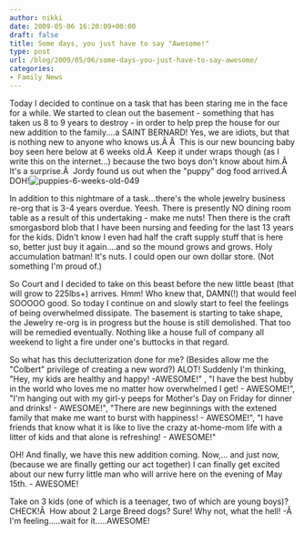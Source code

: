 ```yaml
---
author: nikki
date: 2009-05-06 16:20:09+00:00
draft: false
title: Some days, you just have to say "Awesome!"
type: post
url: /blog/2009/05/06/some-days-you-just-have-to-say-awesome/
categories:
- Family News
---
```


Today I decided to continue on a task that has been staring me in the face for a while.  We started to clean out the basement - something that has taken us 8 to 9 years to destroy - in order to help prep the house for our new addition to the family....a SAINT BERNARD!  Yes, we are idiots, but that is nothing new to anyone who knows us.Â Â  This is our new bouncing baby boy seen here below at 6 weeks old.Â  Keep it under wraps though (as I write this on the internet...) because the two boys don't know about him.Â  It's a surprise.Â  Jordy found us out when the "puppy" dog food arrived.Â  DOH!![puppies-6-weeks-old-049](http://www.vallentyne.com/blog/wp-content/uploads/2009/05/puppies-6-weeks-old-049-300x224.jpg)


In addition to this nightmare of a task...there's the whole jewelry business re-org that is 3-4 years overdue.  Yeesh.  There is presently NO dining room table as a result of this undertaking - make me nuts!  Then there is the craft smorgasbord blob that I have been nursing and feeding for the last 13 years for the kids.  Didn't know I even had half the craft supply stuff that is here so, better just buy it again....and so the mound grows and grows.  Holy accumulation batman!  It's nuts.  I could open our own dollar store. (Not something I'm proud of.)

So Court and I decided to take on this beast before the new little beast (that will grow to 225lbs+) arrives.  Hmm!  Who knew that, DAMN(!)  that would feel SOOOOO good.  So today I continue on and slowly start to feel the feelings of being overwhelmed dissipate.  The basement is starting to take shape, the Jewelry re-org is in progress but the house is still demolished.  That too will be remedied eventually.  Nothing like a house full of company all weekend to light a fire under one's buttocks in that regard.

So what has this declutterization done for me? (Besides allow me the "Colbert" privilege of creating a new word?) ALOT!  Suddenly I'm thinking, "Hey, my kids are healthy and happy! -AWESOME!" , "I have the best hubby in the world who loves me no matter how overwhelmed I get! - AWESOME!", "I'm hanging out with my girl-y peeps for Mother's Day on Friday for dinner and drinks! - AWESOME!", "There are new beginnings with the extened family that make me want to burst with happiness! - AWESOME!",  "I have friends that know what it is like to live the crazy at-home-mom life with a litter of kids and that alone is refreshing! - AWESOME!"

OH!  And finally, we have this new addition coming.  Now,... and just now, (because we are finally getting our act together) I can finally get excited about our new furry little man who will arrive here on the evening of May 15th. - AWESOME!

Take on 3 kids (one of which is a teenager, two of which are young boys)? CHECK!Â  How about 2 Large Breed dogs? Sure!  Why not, what the hell! -Â  I'm feeling.....wait for it.....AWESOME!
